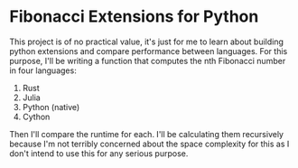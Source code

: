 # Fibonacci Extensions for Python

This project is of no practical value, it's just for me to learn about building
python extensions and compare performance between languages. For this purpose,
I'll be writing a function that computes the nth Fibonacci number in four
languages:

1. Rust
2. Julia
3. Python (native)
4. Cython

Then I'll compare the runtime for each. I'll be calculating them recursively
because I'm not terribly concerned about the space complexity for this as I
don't intend to use this for any serious purpose.
